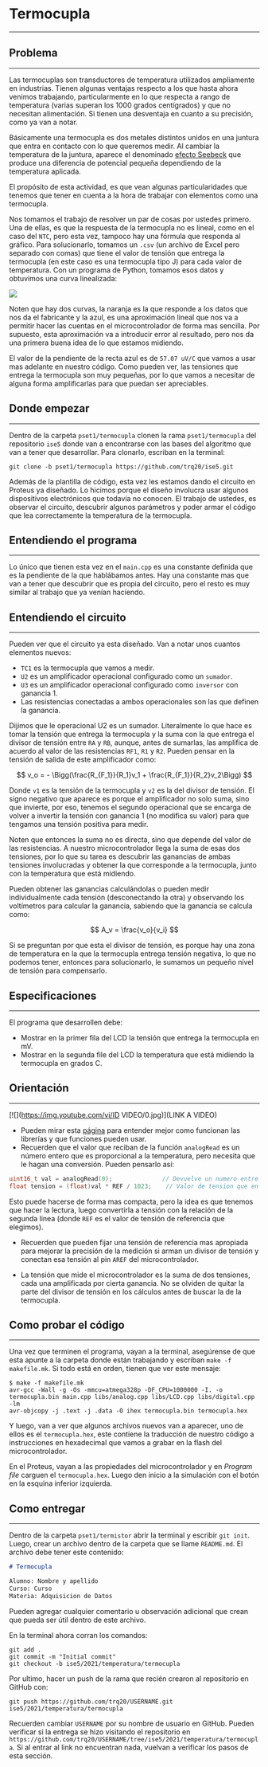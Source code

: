 <script type="text/javascript" charset="utf-8" 
src="https://cdn.mathjax.org/mathjax/latest/MathJax.js?config=TeX-AMS-MML_HTMLorMML,
https://vincenttam.github.io/javascripts/MathJaxLocal.js"></script>

# Termocupla
---

## Problema
---
Las termocuplas son transductores de temperatura utilizados ampliamente en industrias. Tienen algunas ventajas respecto a los que hasta ahora venimos trabajando, particularmente en lo que respecta a rango de temperatura (varias superan los 1000 grados centígrados) y que no necesitan alimentación. Si tienen una desventaja en cuanto a su precisión, como ya van a notar.

Básicamente una termocupla es dos metales distintos unidos en una juntura que entra en contacto con lo que queremos medir. Al cambiar la temperatura de la juntura, aparece el denominado [efecto Seebeck](https://es.wikipedia.org/wiki/Efecto_termoel%C3%A9ctrico) que produce una diferencia de potencial pequeña dependiendo de la temperatura aplicada.

El propósito de esta actividad, es que vean algunas particularidades que tenemos que tener en cuenta a la hora de trabajar con elementos como una termocupla.

Nos tomamos el trabajo de resolver un par de cosas por ustedes primero. Una de ellas, es que la respuesta de la termocupla no es lineal, como en el caso del `NTC`, pero esta vez, tampoco hay una fórmula que responda al gráfico. Para solucionarlo, tomamos un `.csv` (un archivo de Excel pero separado con comas) que tiene el valor de tensión que entrega la termocupla (en este caso es una termocupla tipo J) para cada valor de temperatura. Con un programa de Python, tomamos esos datos y obtuvimos una curva linealizada:

![](./linealizada.png)

Noten que hay dos curvas, la naranja es la que responde a los datos que nos da el fabricante y la azul, es una aproximación lineal que nos va a permitir hacer las cuentas en el microcontrolador de forma mas sencilla. Por supuesto, esta aproximación va a introducir error al resultado, pero nos da una primera buena idea de lo que estamos midiendo.

El valor de la pendiente de la recta azul es de `57.07 uV/C` que vamos a usar mas adelante en nuestro código. Como pueden ver, las tensiones que entrega la termocupla son muy pequeñas, por lo que vamos a necesitar de alguna forma amplificarlas para que puedan ser apreciables.

## Donde empezar
---
Dentro de la carpeta `pset1/termocupla` clonen la rama `pset1/termocupla` del repositorio `ise5` donde van a encontrarse con las bases del algoritmo que van a tener que desarrollar. Para clonarlo, escriban en la terminal:

```
git clone -b pset1/termocupla https://github.com/trq20/ise5.git
```

Además de la plantilla de código, esta vez les estamos dando el circuito en Proteus ya diseñado. Lo hicimos porque el diseño involucra usar algunos dispositivos electrónicos que todavía no conocen. El trabajo de ustedes, es observar el circuito, descubrir algunos parámetros y poder armar el código que lea correctamente la temperatura de la termocupla.

## Entendiendo el programa
---
Lo único que tienen esta vez en el `main.cpp` es una constante definida que es la pendiente de la que hablábamos antes. Hay una constante mas que van a tener que descubrir que es propia del circuito, pero el resto es muy similar al trabajo que ya venían haciendo.

## Entendiendo el circuito
---
Pueden ver que el circuito ya esta diseñado. Van a notar unos cuantos elementos nuevos:

- `TC1` es la termocupla que vamos a medir.
- `U2` es un amplificador operacional configurado como un `sumador`.
- `U3` es un amplificador operacional configurado como `inversor` con ganancia 1.
- Las resistencias conectadas a ambos operacionales son las que definen la ganancia.

Dijimos que le operacional U2 es un sumador. Literalmente lo que hace es tomar la tensión que entrega la termocupla y la suma con la que entrega el divisor de tensión entre `RA` y `RB`, aunque, antes de sumarlas, las amplifica de acuerdo al valor de las resistencias `RF1`, `R1` y `R2`. Pueden pensar en la tensión de salida de este amplificador como:

$$
v_o = - \Bigg(\frac{R_{F_1}}{R_1}v_1 + \frac{R_{F_1}}{R_2}v_2\Bigg)
$$

Donde `v1` es la tensión de la termocupla y `v2` es la del divisor de tensión. El signo negativo que aparece es porque el amplificador no solo suma, sino que invierte, por eso, tenemos el segundo operacional que se encarga de volver a invertir la tensión con ganancia 1 (no modifica su valor) para que tengamos una tensión positiva para medir.

Noten que entonces la suma no es directa, sino que depende del valor de las resistencias. A nuestro microcontrolador llega la suma de esas dos tensiones, por lo que su tarea es descubrir las ganancias de ambas tensiones involucradas y obtener la que corresponde a la termocupla, junto con la temperatura que está midiendo. 

Pueden obtener las ganancias calculándolas o pueden medir individualmente cada tensión (desconectando la otra) y observando los voltímetros para calcular la ganancia, sabiendo que la ganancia se calcula como:

$$
A_v = \frac{v_o}{v_i}
$$

Si se preguntan por que esta el divisor de tensión, es porque hay una zona de temperatura en la que la termocupla entrega tensión negativa, lo que no podemos tener, entonces para solucionarlo, le sumamos un pequeño nivel de tensión para compensarlo.

## Especificaciones
---
El programa que desarrollen debe:
- Mostrar en la primer fila del LCD la tensión que entrega la termocupla en mV.
- Mostrar en la segunda file del LCD la temperatura que está midiendo la termocupla en grados C.

## Orientación
---

[![](https://img.youtube.com/vi/ID VIDEO/0.jpg)](LINK A VIDEO)

- Pueden mirar esta [página](../../../guides/libraries/) para entender mejor como funcionan las librerías y que funciones pueden usar.  
- Recuerden que el valor que reciban de la función `analogRead` es un número entero que es proporcional a la temperatura, pero necesita que le hagan una conversión. Pueden pensarlo así:

```c
uint16_t val = analogRead(0);			   // Devuelve un numero entre 0 y 1023
float tension = (float)val * REF / 1023;	// Valor de tension que en el pin
```

Esto puede hacerse de forma mas compacta, pero la idea es que tenemos que hacer la lectura, luego convertirla a tensión con la relación de la segunda linea (donde `REF` es el valor de tensión de referencia que elegimos). 

- Recuerden que pueden fijar una tensión de referencia mas apropiada para mejorar la precisión de la medición si arman un divisor de tensión y conectan esa tensión al pin `AREF` del microcontrolador.

- La tensión que mide el microcontrolador es la suma de dos tensiones, cada una amplificada por cierta ganancia. No se olviden de quitar la parte del divisor de tensión en los cálculos antes de buscar la de la termocupla.

## Como probar el código
---
Una vez que terminen el programa, vayan a la terminal, asegúrense de que esta apunte a la carpeta donde están trabajando y escriban `make -f makefile.mk`. Si todo está en orden, tienen que ver este mensaje:

```
$ make -f makefile.mk
avr-gcc -Wall -g -Os -mmcu=atmega328p -DF_CPU=1000000 -I. -o termocupla.bin main.cpp libs/analog.cpp libs/LCD.cpp libs/digital.cpp -lm
avr-objcopy -j .text -j .data -O ihex termocupla.bin termocupla.hex
```

Y luego, van a ver que algunos archivos nuevos van a aparecer, uno de ellos es el `termocupla.hex`, este contiene la traducción de nuestro código a instrucciones en hexadecimal que vamos a grabar en la flash del microcontrolador.

En el Proteus, vayan a las propiedades del microcontrolador y en *Program file* carguen el `termocupla.hex`. Luego den inicio a la simulación con el botón en la esquina inferior izquierda.

## Como entregar
---
Dentro de la carpeta `pset1/termistor` abrir la terminal y escribir `git init`. Luego, crear un archivo dentro de la carpeta que se llame `README.md`. El archivo debe tener este contenido:

```markdown
# Termocupla

Alumno: Nombre y apellido
Curso: Curso
Materia: Adquisicion de Datos

```

Pueden agregar cualquier comentario u observación adicional que crean que pueda ser útil dentro de este archivo.

En la terminal ahora corran los comandos:

```
git add .
git commit -m "Initial commit"
git checkout -b ise5/2021/temperatura/termocupla
```

Por ultimo, hacer un push de la rama que recién crearon al repositorio en GitHub con:

```
git push https://github.com/trq20/USERNAME.git ise5/2021/temperatura/termocupla
```

Recuerden cambiar `USERNAME` por su nombre de usuario en GitHub. Pueden verificar si la entrega se hizo visitando el repositorio en `https://github.com/trq20/USERNAME/tree/ise5/2021/temperatura/termocupla`. Si al entrar al link no encuentran nada, vuelvan a verificar los pasos de esta sección.

